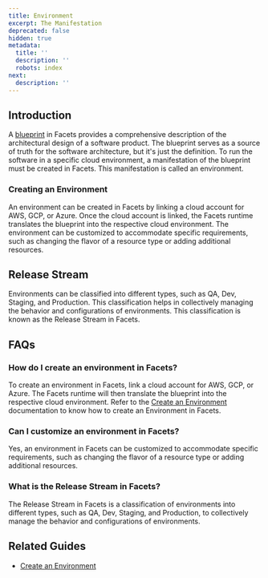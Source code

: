 ```yaml
---
title: Environment
excerpt: The Manifestation
deprecated: false
hidden: true
metadata:
  title: ''
  description: ''
  robots: index
next:
  description: ''
---
```

## Introduction

A [blueprint](./blueprint) in Facets provides a comprehensive description of the architectural design of a software product. The blueprint serves as a source of truth for the software architecture, but it's just the definition. To run the software in a specific cloud environment, a manifestation of the blueprint must be created in Facets. This manifestation is called an environment.

### Creating an Environment

An environment can be created in Facets by linking a cloud account for AWS, GCP, or Azure. Once the cloud account is linked, the Facets runtime translates the blueprint into the respective cloud environment. The environment can be customized to accommodate specific requirements, such as changing the flavor of a resource type or adding additional resources.

## Release Stream

Environments can be classified into different types, such as QA, Dev, Staging, and Production. This classification helps in collectively managing the behavior and configurations of environments. This classification is known as the Release Stream in Facets.

## FAQs

### How do I create an environment in Facets?

To create an environment in Facets, link a cloud account for AWS, GCP, or Azure. The Facets runtime will then translate the blueprint into the respective cloud environment. Refer to the [Create an Environment](doc:creating-an-environment) documentation to know how to create an Environment in Facets.

### Can I customize an environment in Facets?

Yes, an environment in Facets can be customized to accommodate specific requirements, such as changing the flavor of a resource type or adding additional resources.

### What is the Release Stream in Facets?

The Release Stream in Facets is a classification of environments into different types, such as QA, Dev, Staging, and Production, to collectively manage the behavior and configurations of environments.

## Related Guides

* [Create an Environment](doc:create-an-environment)
